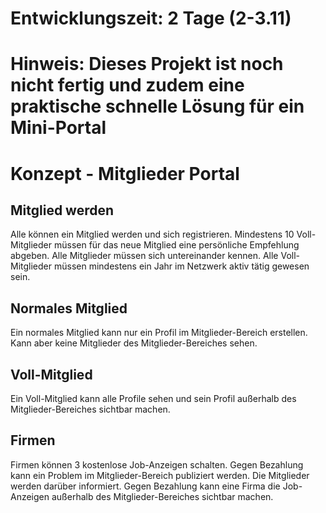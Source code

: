 # Entwicklungszeit: 2 Tage (2-3.11)

# Hinweis: Dieses Projekt ist noch nicht fertig und zudem eine praktische schnelle Lösung für ein Mini-Portal

# Konzept - Mitglieder Portal

## Mitglied werden

Alle können ein Mitglied werden und sich registrieren. Mindestens 10 Voll-Mitglieder müssen
für das neue Mitglied eine persönliche Empfehlung abgeben.
Alle Mitglieder müssen sich untereinander kennen. Alle Voll-Mitglieder müssen mindestens ein Jahr im Netzwerk aktiv tätig gewesen sein.

## Normales Mitglied

Ein normales Mitglied kann nur ein Profil im Mitglieder-Bereich erstellen. Kann aber keine Mitglieder des
Mitglieder-Bereiches sehen.

## Voll-Mitglied

Ein Voll-Mitglied kann alle Profile sehen und sein Profil außerhalb des Mitglieder-Bereiches sichtbar machen.

## Firmen

Firmen können 3 kostenlose Job-Anzeigen schalten. Gegen Bezahlung kann ein Problem im Mitglieder-Bereich
publiziert werden. Die Mitglieder werden darüber informiert.
Gegen Bezahlung kann eine Firma die Job-Anzeigen außerhalb des Mitglieder-Bereiches sichtbar machen.


 
